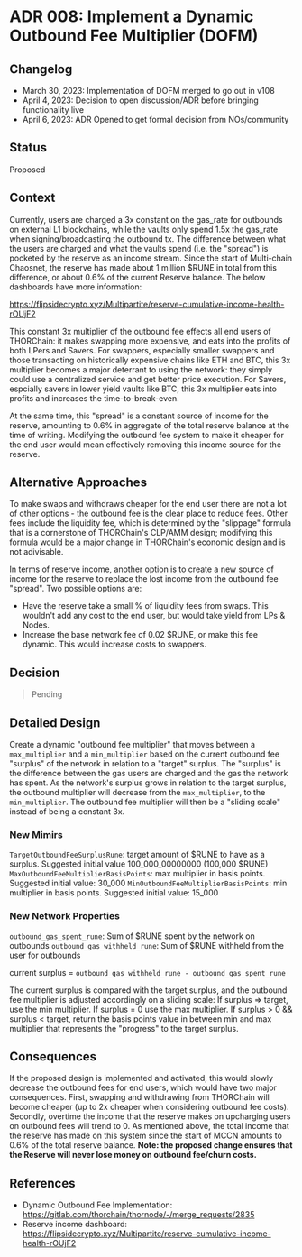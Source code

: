 # ADR 008: Implement a Dynamic Outbound Fee Multiplier (DOFM)

## Changelog

- March 30, 2023: Implementation of DOFM merged to go out in v108
- April 4, 2023: Decision to open discussion/ADR before bringing functionality live
- April 6, 2023: ADR Opened to get formal decision from NOs/community

## Status

Proposed

## Context

Currently, users are charged a 3x constant on the gas_rate for outbounds on external L1 blockchains, while the vaults only spend 1.5x the gas_rate when signing/broadcasting the outbound tx. The difference between what the users are charged and what the vaults spend (i.e. the "spread") is pocketed by the reserve as an income stream. Since the start of Multi-chain Chaosnet, the reserve has made about 1 million $RUNE in total from this difference, or about 0.6% of the current Reserve balance. The below dashboards have more information:

https://flipsidecrypto.xyz/Multipartite/reserve-cumulative-income-health-rOUjF2

This constant 3x multiplier of the outbound fee effects all end users of THORChain: it makes swapping more expensive, and eats into the profits of both LPers and Savers. For swappers, especially smaller swappers and those transacting on historically expensive chains like ETH and BTC, this 3x multiplier becomes a major deterrant to using the network: they simply could use a centralized service and get better price execution. For Savers, espcially savers in lower yield vaults like BTC, this 3x multiplier eats into profits and increases the time-to-break-even.

At the same time, this "spread" is a constant source of income for the reserve, amounting to 0.6% in aggregate of the total reserve balance at the time of writing. Modifying the outbound fee system to make it cheaper for the end user would mean effectively removing this income source for the reserve.

## Alternative Approaches

To make swaps and withdraws cheaper for the end user there are not a lot of other options - the outbound fee is the clear place to reduce fees. Other fees include the liquidity fee, which is determined by the "slippage" formula that is a cornerstone of THORChain's CLP/AMM design; modifying this formula would be a major change in THORChain's economic design and is not adivisable.

In terms of reserve income, another option is to create a new source of income for the reserve to replace the lost income from the outbound fee "spread". Two possible options are:

- Have the reserve take a small % of liquidity fees from swaps. This wouldn't add any cost to the end user, but would take yield from LPs & Nodes.
- Increase the base network fee of 0.02 $RUNE, or make this fee dynamic. This would increase costs to swappers.

## Decision

> Pending

## Detailed Design

Create a dynamic "outbound fee multiplier" that moves between a `max_multiplier` and a `min_multiplier` based on the current outbound fee "surplus" of the network in relation to a "target" surplus. The "surplus" is the difference between the gas users are charged and the gas the network has spent. As the network's surplus grows in relation to the target surplus, the outbound multiplier will decrease from the `max_multiplier`, to the `min_multiplier`. The outbound fee multiplier will then be a "sliding scale" instead of being a constant 3x.

### New Mimirs

`TargetOutboundFeeSurplusRune`: target amount of $RUNE to have as a surplus. Suggested initial value 100_000_00000000 (100,000 $RUNE)
`MaxOutboundFeeMultiplierBasisPoints`: max multiplier in basis points. Suggested initial value: 30_000
`MinOutboundFeeMultiplierBasisPoints`: min multiplier in basis points. Suggested initial value: 15_000

### New Network Properties

`outbound_gas_spent_rune`: Sum of $RUNE spent by the network on outbounds
`outbound_gas_withheld_rune`: Sum of $RUNE withheld from the user for outbounds

current surplus = `outbound_gas_withheld_rune - outbound_gas_spent_rune`

The current surplus is compared with the target surplus, and the outbound fee multiplier is adjusted accordingly on a sliding scale: If surplus => target, use the min multiplier. If surplus = 0 use the max multiplier. If surplus > 0 && surplus < target, return the basis points value in between min and max multiplier that represents the "progress" to the target surplus.

## Consequences

If the proposed design is implemented and activated, this would slowly decrease the outbound fees for end users, which would have two major consequences. First, swapping and withdrawing from THORChain will become cheaper (up to 2x cheaper when considering outbound fee costs). Secondly, overtime the income that the reserve makes on upcharging users on outbound fees will trend to 0. As mentioned above, the total income that the reserve has made on this system since the start of MCCN amounts to 0.6% of the total reserve balance. **Note: the proposed change ensures that the Reserve will never lose money on outbound fee/churn costs.**

## References

- Dynamic Outbound Fee Implementation: https://gitlab.com/thorchain/thornode/-/merge_requests/2835
- Reserve income dashboard: https://flipsidecrypto.xyz/Multipartite/reserve-cumulative-income-health-rOUjF2

